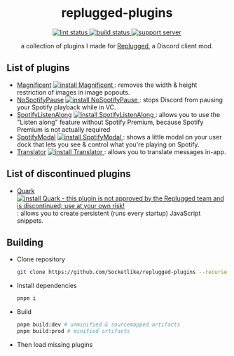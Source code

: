<p>
  <h1 align="center">replugged-plugins</h1>
</p>

<p align="center">
  <a href="https://github.com/Socketlike/replugged-plugins/actions/workflows/lint.yml">
    <img alt="lint status" src="https://img.shields.io/github/actions/workflow/status/Socketlike/replugged-plugins/lint.yml?label=lint">
  </a>
  <a href="https://github.com/Socketlike/replugged-plugins/actions/workflows/release.yml">
    <img alt="build status" src="https://img.shields.io/github/actions/workflow/status/Socketlike/replugged-plugins/release.yml?label=build">
  </a>
  <a href="https://discord.gg/73QMG6fqhg">
    <img alt="support server" src="https://img.shields.io/badge/support%20server-gray?logo=discord&logoColor=fff&labelColor=5865f2">
  </a>
</p>

<p align="center">
  a collection of plugins I made for <a href="https://replugged.dev">Replugged</a>, a Discord client mod.
</p>

## List of plugins

- [Magnificent](https://github.com/Socketlike/replugged-plugins/blob/main/plugins/Magnificent)
  <a href="https://replugged.dev/install?identifier=lib.evelyn.Magnificent">
  <img alt="install Magnificent" src="https://img.shields.io/badge/dynamic/json?url=https%3A%2F%2Freplugged.dev%2Fapi%2Fv1%2Fstore%2Flib.evelyn.Magnificent&query=%24.version&prefix=v&label=install">
  </a>: removes the width & height restriction of images in image popouts.
- [NoSpotifyPause](https://github.com/Socketlike/replugged-plugins/blob/main/plugins/NoSpotifyPause)
  <a href="https://replugged.dev/install?identifier=lib.evelyn.NoSpotifyPause">
  <img alt="install NoSpotifyPause" src="https://img.shields.io/badge/dynamic/json?url=https%3A%2F%2Freplugged.dev%2Fapi%2Fv1%2Fstore%2Flib.evelyn.NoSpotifyPause&query=%24.version&prefix=v&label=install">
  </a>: stops Discord from pausing your Spotify playback while in VC.
- [SpotifyListenAlong](https://github.com/Socketlike/replugged-plugins/blob/main/plugins/SpotifyListenAlong)
  <a href="https://replugged.dev/install?identifier=lib.evelyn.SpotifyListenAlong">
  <img alt="install SpotifyListenAlong" src="https://img.shields.io/badge/dynamic/json?url=https%3A%2F%2Freplugged.dev%2Fapi%2Fv1%2Fstore%2Flib.evelyn.SpotifyListenAlong&query=%24.version&prefix=v&label=install">
  </a>: allows you to use the "Listen along" feature without Spotify Premium, because Spotify
  Premium is not actually required
- [SpotifyModal](https://github.com/Socketlike/replugged-plugins/blob/main/plugins/SpotifyModal)
  <a href="https://replugged.dev/install?identifier=lib.evelyn.SpotifyModal">
  <img alt="install SpotifyModal" src="https://img.shields.io/badge/dynamic/json?url=https%3A%2F%2Freplugged.dev%2Fapi%2Fv1%2Fstore%2Flib.evelyn.SpotifyModal&query=%24.version&prefix=v&label=install">
  </a>: shows a little modal on your user dock that lets you see & control what you're playing on
  Spotify.
- [Translator](https://github.com/Socketlike/replugged-plugins/blob/main/plugins/Translator)
  <a href="https://replugged.dev/install?identifier=lib.evelyn.Translator">
  <img alt="install Translator" src="https://img.shields.io/badge/dynamic/json?url=https%3A%2F%2Freplugged.dev%2Fapi%2Fv1%2Fstore%2Flib.evelyn.Translator&query=%24.version&prefix=v&label=install">
  </a>: allows you to translate messages in-app.

## List of discontinued plugins

- [Quark](https://github.com/Socketlike/replugged-plugins/blob/main/plugins/Quark)
  <a href="https://replugged.dev/install?identifier=Socketlike/replugged-plugins&id=lib.evelyn.Quark&source=github">
  <img alt="install Quark - this plugin is not approved by the Replugged team and is discontinued; use at your own risk!" src="https://img.shields.io/badge/dynamic/json?url=https%3A%2F%2Fgithub.com%2FSocketlike%2Freplugged-plugins%2Fraw%2Fmain%2Fplugins%2FQuark%2Fmanifest.json&query=%24.version&prefix=v&label=install%20(!!)&color=red">
  </a>: allows you to create persistent (runs every startup) JavaScript snippets.

## Building

- Clone repository
  ```bash
  git clone https://github.com/Socketlike/replugged-plugins --recurse-submodules
  ```
- Install dependencies
  ```bash
  pnpm i
  ```
- Build
  ```bash
  pnpm build:dev # unminified & sourcemapped artifacts
  pnpm build:prod # minified artifacts
  ```
- Then load missing plugins
